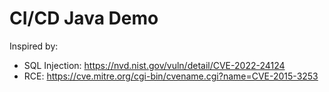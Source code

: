 # CI/CD Java Demo

Inspired by:
 - SQL Injection: https://nvd.nist.gov/vuln/detail/CVE-2022-24124
 - RCE: https://cve.mitre.org/cgi-bin/cvename.cgi?name=CVE-2015-3253